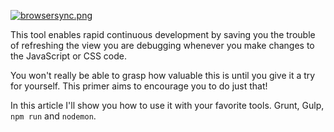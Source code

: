 [![browsersync.png][2]][1]

This tool enables rapid continuous development by saving you the trouble of refreshing the view you are debugging whenever you make changes to the JavaScript or CSS code.

You won't really be able to grasp how valuable this is until you give it a try for yourself. This primer aims to encourage you to do just that!

In this article I'll show you how to use it with your favorite tools. Grunt, Gulp, `npm run` and `nodemon`.

[1]: http://www.browsersync.io/
[2]: https://cloud.githubusercontent.com/assets/934293/3879487/18b2f866-2179-11e4-8098-3467f24e5061.png

